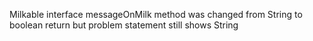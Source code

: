 Milkable interface messageOnMilk method was changed from String to boolean return but problem statement still shows String
